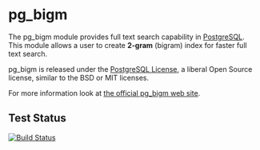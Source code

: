 # pg_bigm
The pg_bigm module provides full text search capability in [PostgreSQL](http://www.postgresql.org/).
This module allows a user to create **2-gram** (bigram) index for faster full text search.

pg_bigm is released under the [PostgreSQL License](https://opensource.org/licenses/postgresql), a liberal Open Source license, similar to the BSD or MIT licenses.

For more information look at [the official pg_bigm web site](http://pgbigm.osdn.jp/index_en.html).

## Test Status
[![Build Status](https://travis-ci.org/MasaoFujii/pg_bigm.svg?branch=REL1_0_STABLE)](https://travis-ci.org/MasaoFujii/pg_bigm)
